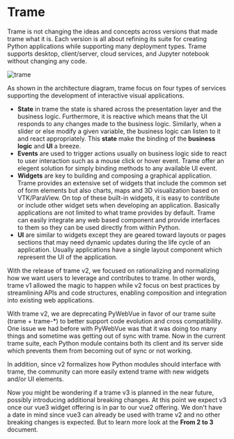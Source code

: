 # Trame

Trame is not changing the ideas and concepts across versions that made trame what it is. Each version is all about refining its suite for creating Python applications while supporting many deployment types. Trame supports desktop, client/server, cloud services, and Jupyter notebook without changing any code.

![trame](/trame/images/trame-architecture.jpg)

As shown in the architecture diagram, trame focus on four types of services supporting the development of interactive visual applications.

- __State__ in trame the state is shared across the presentation layer and the business logic. Furthermore, it is reactive which means that the UI responds to any changes made to the business logic. Similarly, when a slider or else modify a given variable, the business logic can listen to it and react appropriately. This __state__ make the binding of the **business logic** and **UI** a breeze.
- __Events__ are used to trigger actions usually on business logic side to react to user interaction such as a mouse click or hover event. Trame offer an elegent solution for simply binding methods to any available UI event.
- __Widgets__ are key to building and composing a graphical application. Trame provides an extensive set of widgets that include the common set of form elements but also charts, maps and 3D visualization based on VTK/ParaView. On top of these built-in widgets, it is easy to contribute or include other widget sets when developing an application. Basically applications are not limited to what trame provides by default. Trame can easily integrate any web based component and provide interfaces to them so they can be used directly from within Python.
- __UI__ are similar to widgets except they are geared toward layouts or pages sections that may need dynamic updates during the life cycle of an application. Usually applications have a single layout component which represent the UI of the application.


With the release of trame v2, we focused on rationalizing and normalizing how we want users to leverage and contributes to trame. In other words, trame v1 allowed the magic to happen while v2 focus on best practices by streamlining APIs and code structures, enabling composition and integration into existing web applications.

With trame v2, we are deprecating PyWebVue in favor of our trame suite (trame + trame-*) to better support code evolution and cross compatibility. One issue we had before with PyWebVue was that it was doing too many things and sometime was getting out of sync with trame. Now in the current trame suite, each Python module contains both its client and its server side which prevents them from becoming out of sync or not working.

In addition, since v2 formalizes how Python modules should interface with trame, the community can more easily extend trame with new widgets and/or UI elements.

Now you might be wondering if a trame v3 is planned in the near future, possibly introducing additional breaking changes. At this point we expect v3 once our vue3 widget offering is in par to our vue2 offering. We don't have a date in mind since vue3 can already be used with trame v2 and no other breaking changes is expected. But to learn more look at the __From 2 to 3__ document.